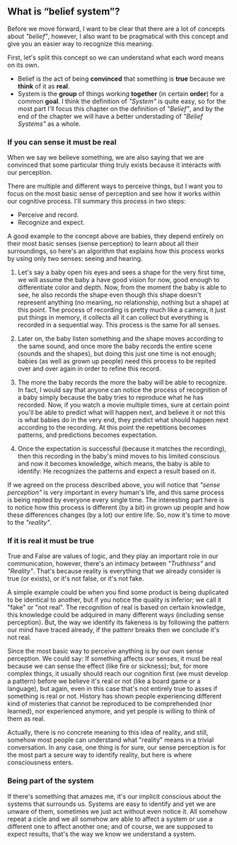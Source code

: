 ## What is “belief system”?

Before we move forward, I want to be clear that there are a lot of concepts about _"belief"_, however, I also want to be pragmatical with this concept and give you an easier way to recognize this meaning.

First, let's split this concept so we can understand what each word means on its own.
  * Belief is the act of being **convinced** that something is **true** because we **think** of it as **real**.
  * System is the **group** of things working **together** (in certain **order**) for a common **goal**.
I think the definition of _"System"_ is quite easy, so for the most part I'll focus this chapter on the definition of _"Belief"_, and by the end of the chapter we will have a better understading of _"Belief Systems"_ as a whole.

### If you can sense it must be real

When we say we believe something, we are also saying that we are convinced that some particular thing truly exists because it interacts with our perception.

There are multiple and different ways to perceive things, but I want you to focus on the most basic sense of perception and see how it works within our cognitive process. I'll summary this process in two steps:
  - Perceive and record.
  - Recognize and expect.

A good example to the concept above are babies, they depend entirely on their most basic senses (sense perception) to learn about all their surroundings, so here's an algorithm that explains how this process works by using only two senses: seeing and hearing.
  1. Let's say a baby open his eyes and sees a shape for the very first time, we will assume the baby a have good vision for now, good enough to differentiate color and depth. Now, from the moment the baby is able to see, he also records the shape even though this shape doesn't represent anything (no meaning, no relationship, nothing but a shape) at this point. The process of recording is pretty much like a camera, it just put things in memory, it collects all it can collect but everything is recorded in a sequential way. This process is the same for all senses.

  2. Later on, the baby listen something and the shape moves according to the same sound, and once more the baby records the entire scene (sounds and the shapes), but doing this just one time is not enough; babies (as well as grown up people) need this process to be repited over and over again in order to refine this record.

  3. The more the baby records the more the baby will be able to recognize. In fact, I would say that anyone can notice the process of recognition of a baby simply because the baby tries to reproduce what he has recorded. Now, if you watch a movie multiple times, sure at certain point you'll be able to predict what will happen next, and believe it or not this is what babies do in the very end, they predict what should happen next according to the recording. At this point the repetitions becomes patterns, and predictions becomes expectation.

  4. Once the expectation is successful (because it matches the recording), then this recording in the baby's mind moves to his limited conscious and now it becomes knowledge, which means, the baby is able to identify: He recognizes the patterns and expect a result based on it.

If we agreed on the process described above, you will notice that _"sense perception"_ is very important in every human's life, and this same process is being repited by everyone every single time. The interesting part here is to notice how this process is different (by a bit) in grown up people and how these differences changes (by a lot) our entire life. So, now it's time to move to the _"reality"_.

### If it is real it must be true

True and False are values of logic, and they play an important role in our communication, however, there's an intimacy between _"Truthness"_ and _"Reality"_. That's because reality is everything that we already consider is true (or exists), or it's not false, or it's not fake.

A simple example could be when you find some product is being duplicated to be identical to another, but if you notice the quality is inferior; we call it "fake" or "not real". The recognition of real is based on certain knowledge, this knowledge could be adquired in many different ways (including sense perception). But, the way we identify its fakeness is by following the pattern our mind have traced already, if the pattenr breaks then we conclude it's not real.

Since the most basic way to perceive anything is by our own sense perception. We could say: If something affects our senses, it must be real because we can sense the effect (like fire or sickness); but, for more complex things, it usually should reach our cognition first (we must develop a pattern) before we believe it's real or not (like a board game or a language), but again, even in this case that's not entirely true to asses if something is real or not. History has shown people experiencing different kind of misteries that cannot be reproduced to be comprehended (nor learned), nor experienced anymore, and yet people is willing to think of them as real.

Actually, there is no concrete meaning to this idea of reality, and still, somehow most people can understand what "reality" means in a trivial conversation. In any case, one thing is for sure, our sense perception is for the most part a secure way to identify reality, but here is where consciousness enters.

### Being part of the system

If there's something that amazes me, it's our implicit conscious about the systems that surrounds us. Systems are easy to identify and yet we are unware of them, sometimes we just act without even notice it. All somehow repeat a cicle and we all somehow are able to affect a system or use a different one to affect another one; and of course, we are supposed to expect results, that's the way we know we understand a system.
